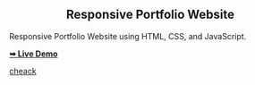 <div>
  
  <h2 align="center">Responsive Portfolio Website</h2>

  Responsive Portfolio Website using HTML, CSS, and JavaScript.

  <a href=" https://sheeshpal-singh.github.io/Myprojects-Portfolio/"><strong>➥ Live Demo</strong></a>


<a href=" https://sheeshpal-singh.github.io/Myprojects-Portfolio/" > cheack </a>
</div>
